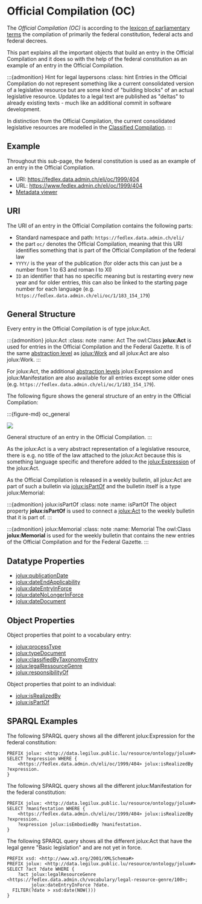 # Official Compilation (OC)

The *Official Compilation (OC)* is according to the [lexicon of parliamentary terms](https://www.parlament.ch/en/%C3%BCber-das-parlament/parlamentsw%C3%B6rterbuch/parlamentsw%C3%B6rterbuch-detail?WordId=11#q=official) the compilation of primarily the federal constitution, federal acts and federal decrees.

This part explains all the important objects that build an entry in the Official Compilation and it does so with the help of the federal constitution as an example of an entry in the Official Compilation.

:::{admonition} Hint for legal laypersons
:class: hint
Entries in the Official Compilation do not represent something like a current consolidated version of a legislative resource but are some kind of "building blocks" of an actual legislative resource. Updates to a legal text are published as "deltas" to already existing texts - much like an additional commit in software development.

In distinction from the Official Compilation, the current consolidated legislative resources are modelled in the [Classified Compilation](classified_compilation.md).
:::

## Example

Throughout this sub-page, the federal constitution is used as an example of an entry in the Official Compilation.

- URI: https://fedlex.data.admin.ch/eli/oc/1999/404
- URL: https://www.fedlex.admin.ch/eli/oc/1999/404
- [Metadata viewer](https://fedlex.data.admin.ch/en-CH/metadata?value=https:%2F%2Ffedlex.data.admin.ch%2Feli%2Foc%2F1999%2F404)

## URI

The URI of an entry in the Official Compilation contains the following parts:

- Standard namespace and path: `https://fedlex.data.admin.ch/eli/`
- the part `oc/` denotes the Official Compilation, meaning that this URI identifies something that is part of the Official Compilation of the federal law
- `YYYY/` is the year of the publication (for older acts this can just be a number from 1 to 63 and roman I to XI)
- `ID` an identifier that has no specific meaning but is restarting every new year and for older entries, this can also be linked to the starting page number for each language (e.g. `https://fedlex.data.admin.ch/eli/oc/1/183_154_179`)

## General Structure

Every entry in the Official Compilation is of type jolux:Act.

:::{admonition} jolux:Act
:class: note
:name: Act
The owl:Class **jolux:Act** is used for entries in the Official Compilation and the Federal Gazette. It is of the same [abstraction level](abstraction_levels.md) as [jolux:Work](#Work) and all jolux:Act are also jolux:Work.
:::

For jolux:Act, the additional [abstraction levels](abstraction_levels.md) jolux:Expression and jolux:Manifestation are also available for all entries except some older ones (e.g. `https://fedlex.data.admin.ch/eli/oc/1/183_154_179`).

The following figure shows the general structure of an entry in the Official Compilation:

:::{figure-md} oc_general

<img src="img/oc_general.png" class="max-width-500">

General structure of an entry in the Official Compilation.
:::

As the jolux:Act is a very abstract representation of a legislative resource, there is e.g. no title of the law attached to the jolux:Act because this is something language specific and therefore added to the [jolux:Expression](#Expression) of the jolux:Act.

As the Official Compilation is released in a weekly bulletin, all jolux:Act are part of such a bulletin via [jolux:isPartOf](#isPartOf) and the bulletin itself is a type jolux:Memorial:

:::{admonition} jolux:isPartOf
:class: note
:name: isPartOf
The object property **jolux:isPartOf** is used to connect a [jolux:Act](#Act) to the weekly bulletin that it is part of.
:::

:::{admonition} jolux:Memorial
:class: note
:name: Memorial
The owl:Class **jolux:Memorial** is used for the weekly bulletin that contains the new entries of the Official Compilation and for the Federal Gazette.
:::

## Datatype Properties

- [jolux:publicationDate](#publicationDate)
- [jolux:dateEndApplicability](#dateEndApplicability)
- [jolux:dateEntryInForce](#dateEntryInForce)
- [jolux:dateNoLongerInForce](#dateNoLongerInForce)
- [jolux:dateDocument](#dateDocument)

## Object Properties

Object properties that point to a vocabulary entry:

- [jolux:processType](#procedure-types)
- [jolux:typeDocument](#text-types)
- [jolux:classifiedByTaxonomyEntry](#legal-taxonomy)
- [jolux:legalRessourceGenre](#act-types)
- [jolux:responsibilityOf](#legal-institution)

Object properties that point to an individual:

- [jolux:isRealizedBy](#isRealizedBy)
- [jolux:isPartOf](#isPartOf)

## SPARQL Examples

The following SPARQL query shows all the different jolux:Expression for the federal constitution:

```sparql
PREFIX jolux: <http://data.legilux.public.lu/resource/ontology/jolux#>
SELECT ?expression WHERE {
    <https://fedlex.data.admin.ch/eli/oc/1999/404> jolux:isRealizedBy ?expression.
}
```

The following SPARQL query shows all the different jolux:Manifestation for the federal constitution:

```sparql
PREFIX jolux: <http://data.legilux.public.lu/resource/ontology/jolux#>
SELECT ?manifestation WHERE {
    <https://fedlex.data.admin.ch/eli/oc/1999/404> jolux:isRealizedBy ?expression.
    ?expression jolux:isEmbodiedBy ?manifestation.
}
```

The following SPARQL query shows all the different jolux:Act that have the legal genre "Basic legislation" and are not yet in force.

```sparql
PREFIX xsd: <http://www.w3.org/2001/XMLSchema#>
PREFIX jolux: <http://data.legilux.public.lu/resource/ontology/jolux#>
SELECT ?act ?date WHERE {
    ?act jolux:legalResourceGenre <https://fedlex.data.admin.ch/vocabulary/legal-resource-genre/100>;
         jolux:dateEntryInForce ?date.
  FILTER(?date > xsd:date(NOW()))
}
```
